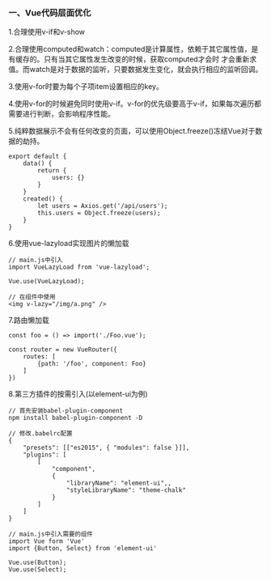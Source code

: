 ### 一、Vue代码层面优化
1.合理使用v-if和v-show<br/>

2.合理使用computed和watch：computed是计算属性，依赖于其它属性值，是有缓存的。只有当其它属性发生改变的时候，获取computed才会时
才会重新求值。而watch是对于数据的监听，只要数据发生变化，就会执行相应的监听回调。<br/>

3.使用v-for时要为每个子项item设置相应的key。<br/>

4.使用v-for的时候避免同时使用v-if。v-for的优先级要高于v-if，如果每次遍历都需要进行判断，会影响程序性能。<br/>

5.纯粹数据展示不会有任何改变的页面，可以使用Object.freeze()冻结Vue对于数据的劫持。<br/>
```
export default {
	data() {
		return {
			users: {}
		}
	}
	created() {
		let users = Axios.get('/api/users');
		this.users = Object.freeze(users);
	}
}
```

6.使用vue-lazyload实现图片的懒加载<br/>
```
// main.js中引入
import VueLazyLoad from 'vue-lazyload';

Vue.use(VueLazyLoad);

// 在组件中使用
<img v-lazy="/img/a.png" />
```

7.路由懒加载<br/>
```
const foo = () => import('./Foo.vue');

const router = new VueRouter({
	routes: [
		{path: '/foo', component: Foo}
	]
})
```

8.第三方插件的按需引入(以element-ui为例)<br/>
```
// 首先安装babel-plugin-component
npm install babel-plugin-component -D

// 修改.babelrc配置
{
	"presets": [["es2015", { "modules": false }]],
	"plugins": [
		[
			"component",
			{
				"libraryName": "element-ui",,
				"styleLibraryName": "theme-chalk"
			}
		]
	]
}

// main.js中引入需要的组件
import Vue form 'Vue'
import {Button, Select} from 'element-ui'

Vue.use(Button);
Vue.use(Select);
```




